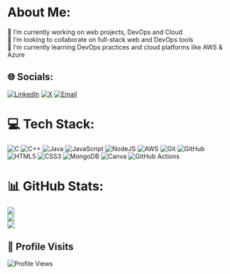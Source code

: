 # About Me:
🔭 I’m currently working on web projects, DevOps and Cloud                  
🤝 I’m looking to collaborate on full-stack web and DevOps tools                                                                  
🌱 I’m currently learning DevOps practices and cloud platforms like AWS & Azure                                 
  
## 🌐 Socials:
[![LinkedIn](https://img.shields.io/badge/LinkedIn-%230077B5.svg?logo=linkedin&logoColor=white)](https://linkedin.com/in/laxmanadhikari)
[![X](https://img.shields.io/badge/X-black.svg?logo=X&logoColor=white)](https://x.com/lxmnadhk)
[![Email](https://img.shields.io/badge/Email-D14836?logo=gmail&logoColor=white)](mailto:adhikarilaxman441@gmail.com) 

# 💻 Tech Stack:
![C](https://img.shields.io/badge/c-%2300599C.svg?style=for-the-badge&logo=c&logoColor=white)
![C++](https://img.shields.io/badge/c++-%2300599C.svg?style=for-the-badge&logo=c%2B%2B&logoColor=white)
![Java](https://img.shields.io/badge/java-%23ED8B00.svg?style=for-the-badge&logo=openjdk&logoColor=white)
![JavaScript](https://img.shields.io/badge/javascript-%23323330.svg?style=for-the-badge&logo=javascript&logoColor=%23F7DF1E)
![NodeJS](https://img.shields.io/badge/node.js-6DA55F?style=for-the-badge&logo=node.js&logoColor=white)
![AWS](https://img.shields.io/badge/AWS-%23FF9900.svg?style=for-the-badge&logo=amazon-aws&logoColor=white)
![Git](https://img.shields.io/badge/git-%23F05033.svg?style=for-the-badge&logo=git&logoColor=white)
![GitHub](https://img.shields.io/badge/github-%23121011.svg?style=for-the-badge&logo=github&logoColor=white)
![HTML5](https://img.shields.io/badge/html5-%23E34F26.svg?style=for-the-badge&logo=html5&logoColor=white)
![CSS3](https://img.shields.io/badge/css3-%231572B6.svg?style=for-the-badge&logo=css3&logoColor=white)
![MongoDB](https://img.shields.io/badge/MongoDB-%234ea94b.svg?style=for-the-badge&logo=mongodb&logoColor=white)
![Canva](https://img.shields.io/badge/Canva-%2300C4CC.svg?style=for-the-badge&logo=Canva&logoColor=white)
![GitHub Actions](https://img.shields.io/badge/github%20actions-%232671E5.svg?style=for-the-badge&logo=githubactions&logoColor=white)

# 📊 GitHub Stats:
![](https://github-readme-stats.vercel.app/api?username=adhikarilaxman&theme=dark&hide_border=false&include_all_commits=false&count_private=false)<br/>
![](https://nirzak-streak-stats.vercel.app/?user=adhikarilaxman&theme=dark&hide_border=false)<br/>
![](https://github-readme-stats.vercel.app/api/top-langs/?username=adhikarilaxman&theme=dark&hide_border=false&include_all_commits=false&count_private=false&layout=compact)

## 🚀 Profile Visits
![Profile Views](https://komarev.com/ghpvc/?username=adhikarilaxman&label=Profile%20views&color=0e75b6&style=flat)
